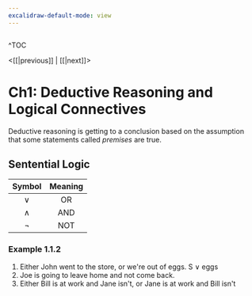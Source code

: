 ```yaml
---
excalidraw-default-mode: view
---
```


```toc

```

^TOC

<[[|previous]] | [[|next]]>

# Ch1: Deductive Reasoning and Logical Connectives

Deductive reasoning is getting to a conclusion based on the assumption that some statements called *premises* are true. 

## Sentential Logic

| Symbol | Meaning |
| :---: | :---: |
| $\vee$ | OR |
| $\wedge$ | AND |
|$\neg$ | NOT |

### Example 1.1.2

1. Either John went to the store, or we're out of eggs.
		S $\vee$ eggs
2. Joe is going to leave home and not come back.
3. Either Bill is at work and Jane isn't, or Jane is at work and Bill isn't



